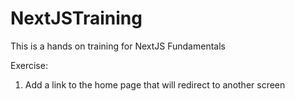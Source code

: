 # NextJSTraining
This is a hands on training for NextJS Fundamentals


Exercise:
1. Add a link to the home page that will redirect to another screen